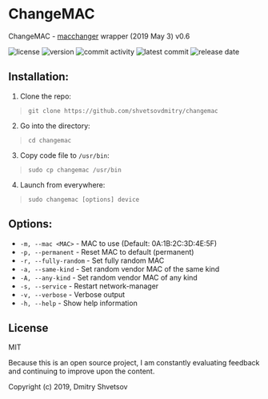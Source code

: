 # ChangeMAC

ChangeMAC - [macchanger](https://github.com/alobbs/macchanger) wrapper (2019 May 3) v0.6

![license](https://img.shields.io/github/license/shvetsovdmitry/changemac.svg?style=flat-square)
![version](https://img.shields.io/github/release/shvetsovdmitry/changemac.svg?style=flat-square)
![commit activity](https://img.shields.io/github/commit-activity/w/shvetsovdmitry/changemac.svg?style=flat-square)
![latest commit](https://img.shields.io/github/last-commit/shvetsovdmitry/changemac.svg?style=flat-square)
![release date](https://img.shields.io/github/release-date/shvetsovdmitry/changemac.svg?style=flat-square)

## Installation:

1) Clone the repo:
> `git clone https://github.com/shvetsovdmitry/changemac`

2) Go into the directory:
> `cd changemac`

3) Copy code file to `/usr/bin`:
> `sudo cp changemac /usr/bin`

4) Launch from everywhere:
> `sudo changemac [options] device`

## Options:
* `-m, --mac <MAC>` - MAC to use (Default: 0A:1B:2C:3D:4E:5F) 
* `-p, --permanent` - Reset MAC to default (permanent) 
* `-r, --fully-random` - Set fully random MAC 
* `-a, --same-kind` - Set random vendor MAC of the same kind 
* `-A, --any-kind` - Set random vendor MAC of any kind 
* `-s, --service` - Restart network-manager 
* `-v, --verbose` - Verbose output 
* `-h, --help` - Show help information

## License
MIT

Because this is an open source project, I am constantly evaluating feedback and continuing to improve upon the content.

Copyright (c) 2019, Dmitry Shvetsov
